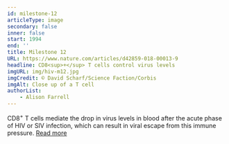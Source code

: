 ```yaml
---
id: milestone-12
articleType: image
secondary: false
inner: false
start: 1994
end: ''
title: Milestone 12
URL: https://www.nature.com/articles/d42859-018-00013-9
headline: CD8<sup>+</sup> T cells control virus levels
imgURL: img/hiv-m12.jpg
imgCredit: © David Scharf/Science Faction/Corbis
imgAlt: Close up of a T cell
authorList:
    - Alison Farrell
---
```

CD8<sup>+</sup> T cells mediate the drop in virus levels in blood after the acute phase of HIV or SIV infection, which can result in viral escape from this immune pressure.  <a href="https://www.nature.com/articles/d42859-018-00013-9">Read more</a>